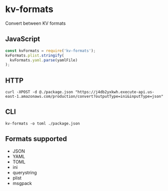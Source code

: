 # kv-formats
Convert between KV formats

## JavaScript
```javascript
const kvFormats = require('kv-formats');
kvFormats.plist.stringify(
  kvFormats.yaml.parse(yamlFile)
);
```

## HTTP
```
curl -XPOST -d @./package.json "https://j4db2yxkwh.execute-api.us-east-1.amazonaws.com/production/convert?outputType=ini&inputType=json"
```

## CLI
```
kv-formats -o toml ./package.json
```

## Formats supported
- JSON
- YAML
- TOML
- ini
- querystring
- plist
- msgpack
